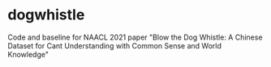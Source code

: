 # dogwhistle
Code and baseline for NAACL 2021 paper "Blow the Dog Whistle: A Chinese Dataset for Cant Understanding with Common Sense and World Knowledge"
